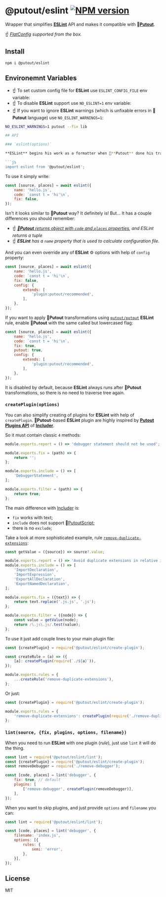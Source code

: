 # @putout/eslint [![NPM version][NPMIMGURL]][NPMURL]

[NPMIMGURL]: https://img.shields.io/npm/v/@putout/eslint.svg?style=flat&longCache=true
[NPMURL]: https://npmjs.org/package/@putout/eslint "npm"

Wrapper that simplifies [**ESLint**](https://eslint.org/) API and makes it compatible with 🐊[**Putout**](https://github.com/coderaiser/putout).

☝️ *[FlatConfig](https://eslint.org/blog/2022/08/new-config-system-part-2/) supported from the box.*

## Install

```
npm i @putout/eslint
```

## Environemnt Variables

- ☝️ To set custom config file for **ESLint** use `ESLINT_CONFIG_FILE` env variable:
- ☝️ To disable **ESLint** support use `NO_ESLINT=1` env variable:
- ☝️ If you want to ignore **ESLint** warnings (which is unfixable errors in 🐊**Putout** language) use `NO_ESLINT_WARNINGS=1`:


```sh
NO_ESLINT_WARNINGS=1 putout --fix lib

## API

### `eslint(options)`

**ESLint** begins his work as a formatter when 🐊**Putout** done his transformations. That's why it used a lot in different parts of application, for testing purpose and using **API** in a simplest possible way. You can access it with:

```js
import eslint from '@putout/eslint';
```

To use it simply write:

```js
const [source, places] = await eslint({
    name: 'hello.js',
    code: `const t = 'hi'\n`,
    fix: false,
});
```

Isn't it looks similar to 🐊**Putout** way? It definitely is! But... It has a couple differences you should remember:

- ☝️ *[🐊**Putout** returns object with `code` and `places` properties](https://github.com/coderaiser/putout#plugins), and **ESLint* returns a tuple**
- ☝️ ***ESLint** has a `name` property that is used to calculate configuration file.*

And you can even override any of **ESLint** ⚙️ options with help of `config` property:

```js
const [source, places] = await eslint({
    name: 'hello.js',
    code: `const t = 'hi'\n`,
    fix: false,
    config: {
        extends: [
            'plugin:putout/recommended',
        ],
    },
});
```

If you want to apply 🐊**Putout** transformations using [`putout/putout`](https://github.com/coderaiser/putout/tree/master/packages/eslint-plugin-putout#readme) **ESLint** rule, enable 🐊**Putout** with the same called but lowercased flag:

```js
const [source, places] = await eslint({
    name: 'hello.js',
    code: `const t = 'hi'\n`,
    fix: true,
    putout: true,
    config: {
        extends: [
            'plugin:putout/recommended',
        ],
    },
});
```

It is disabled by default, because **ESLint** always runs after 🐊**Putout** transformations, so there is no need to traverse tree again.

### `createPlugin(options)`

You can also simplify creating of plugins for **ESLint** with help of `createPlugin`.
🐊**Putout**-based **ESLint** plugin are highly inspired by [**Putout Plugins API**](https://github.com/coderaiser/putout/tree/master/packages/engine-runner#readme) of [**Includer**](https://github.com/coderaiser/putout/tree/master/packages/engine-runner#includer).

So it must contain classic `4` methods:

```js
module.exports.report = () => 'debugger statement should not be used';

module.exports.fix = (path) => {
    return '';
};

module.exports.include = () => [
    'DebuggerStatement',
];

module.exports.filter = (path) => {
    return true;
};
```

The main difference with [Includer](https://github.com/coderaiser/putout/tree/master/packages/engine-runner#includer) is:

- `fix` works with text;
- `include` does not support 🦎[PutoutScript](https://github.com/coderaiser/putout/blob/master/docs/putout-script.md#-putoutscript);
- there is no `exclude`;

Take a look at more sophisticated example, rule [`remove-duplicate-extensions`](https://github.com/coderaiser/putout/tree/master/packages/eslint-plugin-putout/lib/remove-duplicate-extensions#readme):

```js
const getValue = ({source}) => source?.value;

module.exports.report = () => 'Avoid duplicate extensions in relative imports';
module.exports.include = () => [
    'ImportDeclaration',
    'ImportExpression',
    'ExportAllDeclaration',
    'ExportNamedDeclaration',
];

module.exports.fix = ({text}) => {
    return text.replace('.js.js', '.js');
};

module.exports.filter = ({node}) => {
    const value = getValue(node);
    return /\.js\.js/.test(value);
};
```

To use it just add couple lines to your main plugin file:

```js
const {createPlugin} = require('@putout/eslint/create-plugin');

const createRule = (a) => ({
    [a]: createPlugin(require(`./${a}`)),
});

module.exports.rules = {
    ...createRule('remove-duplicate-extensions'),
};
```

Or just:

```js
const {createPlugin} = require('@putout/eslint/create-plugin');

module.exports.rules = {
    'remove-duplicate-extensions': createPlugin(require('./remove-duplicate-extensions')),
};
```

### `lint(source, {fix, plugins, options, filename})`

When you need to run **ESLint** with one plugin (*rule*), just use `lint` it will do the thing.

```js
const lint = require('@putout/eslint/lint');
const {createPlugin} = require('@putout/eslint/create-plugin');
const removeDebugger = require('./remove-debugger');

const [code, places] = lint('debugger', {
    fix: true, // default
    plugins: [
        ['remove-debugger', createPlugin(removeDebugger)],
    ],
});
```

When you want to skip plugins, and just provide `options` and `filename` you can:

```js
const lint = require('@putout/eslint/lint');

const [code, places] = lint('debugger', {
    filename: 'index.js',
    options: [{
        rules: {
            semi: 'error',
        },
    }],
});
```

## License

MIT
